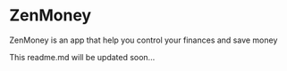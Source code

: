 # ZenMoney
ZenMoney is an app that help you control your finances and save money

This readme.md will be updated soon...
